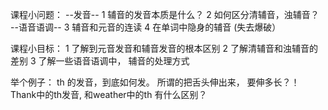 课程小问题： 
--发音--
1 辅音的发音本质是什么？ 
2 如何区分清辅音，浊辅音？
--语音语调-- 
3 辅音和元音的连读 
4 在单词中隐身的辅音 (失去爆破）

课程小目标： 
1 了解到元音发音和辅音发音的根本区别 
2 了解清辅音和浊辅音的差别 
3 了解一些语音语调中， 辅音的处理方式 

举个例子： 
th 的发音，到底如何发。 所谓的把舌头伸出来， 要伸多长？！ Thank中的th发音, 和weather中的th 有什么区别？ 